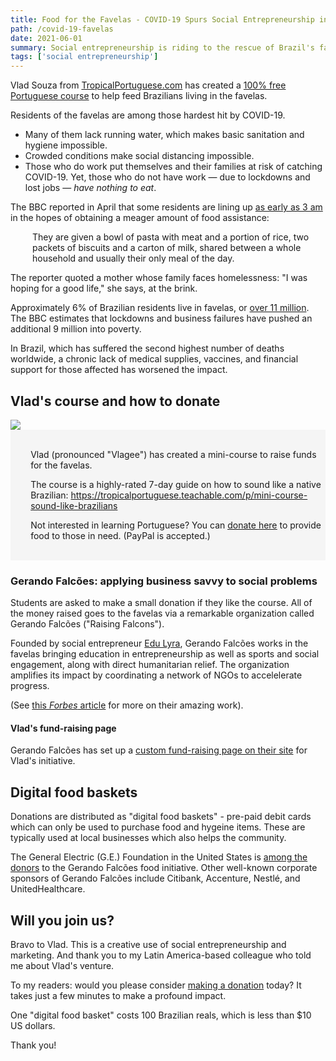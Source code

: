 ```yaml
---
title: Food for the Favelas - COVID-19 Spurs Social Entrepreneurship in Brazil
path: /covid-19-favelas
date: 2021-06-01
summary: Social entrepreneurship is riding to the rescue of Brazil's favelas. What's missing? You. 
tags: ['social entrepreneurship']
---
```


Vlad Souza from <a href="http://tropicalportuguese.com/" target="blank">TropicalPortuguese.com</a> has created a <a href="https://tropicalportuguese.teachable.com/p/mini-course-sound-like-brazilians" target="blanks">100% free Portuguese course</a> to help feed Brazilians living in the favelas. 

Residents of the favelas are among those hardest hit by COVID-19.

* Many of them lack running water, which makes basic sanitation and hygiene impossible.
* Crowded conditions make social distancing impossible. 
* Those who do work put themselves and their families at risk of catching COVID-19. Yet, those who do not have work — due to lockdowns and lost jobs — <em>have nothing to eat</em>. 

The BBC reported in April that some residents are lining up <a href="https://www.bbc.com/news/world-latin-america-56765150" target="blank">as early as 3 am</a> in the hopes of obtaining a meager amount of food assistance: 

<div style="padding-left: 2.5em;"><p>They are given a bowl of pasta with meat and a portion of rice, two packets of biscuits and a carton of milk, shared between a whole household and usually their only meal of the day.</p></div>

The reporter quoted a mother whose family faces homelessness: "I was hoping for a good life," she says, at the brink.

Approximately 6% of Brazilian residents live in favelas, or <a href="https://www.bbc.com/news/world-latin-america-27635554" target="blank">over 11 million</a>. The BBC estimates that lockdowns and business failures have pushed an additional 9 million into poverty.

In Brazil, which has suffered the second highest number of deaths worldwide, a chronic lack of medical supplies, vaccines, and financial support for those affected has worsened the impact. 

## Vlad's course and how to donate

<img class="right" src="https://res.cloudinary.com/icecloud7/image/upload/f_auto,w_300/v1622704663/vlad-souza-tropical-portuguese_lcf8xj.jpg"/>
<div style="padding-left: 2.3em; background-color: whitesmoke"><br/><p>Vlad (pronounced "Vlagee") has created a mini-course to raise funds for the favelas.

The course is a highly-rated 7-day guide on how to sound like a native Brazilian:
<a href="https://tropicalportuguese.teachable.com/p/mini-course-sound-like-brazilians" target="blank">https://tropicalportuguese.teachable.com/p/mini-course-sound-like-brazilians</a>

Not interested in learning Portuguese? You can <a href="https://coronanoparedao.doare.org/br/doacao/gf/7e6de77a-81d3-4855-99ee-2edf0c12606b/Tropical-Portuguese" target="blank"><u>donate here</u></a> to provide food to those in need. (PayPal is accepted.) </p><br/>
</div>

### Gerando Falcões: applying business savvy to social problems

Students are asked to make a small donation if they like the course. All of the money raised goes to the favelas via a remarkable organization called Gerando Falcões ("Raising Falcons"). 

Founded by social entrepreneur <a href="https://www.lse.ac.uk/lacc/news/edu-lyra-of-gerando-falcoes-speaks-at-LSE" target="blank">Edu Lyra</a>, Gerando Falcões works in the favelas bringing education in entrepreneurship as well as sports and social engagement, along with direct humanitarian relief. The organization amplifies its impact by coordinating a network of NGOs to accelelerate progress.  

(See <a href="https://www.forbes.com/sites/angelicamarideoliveira/2021/01/06/brazils-gerando-falces-aims-to-eradicate-misery-with-smart-slums/" target="blanks">this <em>Forbes</em> article</a> for more on their amazing work).

  
#### Vlad's fund-raising page

Gerando Falcões has set up a <a href="https://coronanoparedao.doare.org/br/doacao/gf/7e6de77a-81d3-4855-99ee-2edf0c12606b/Tropical-Portuguese" target="blank">custom fund-raising page on their site</a> for Vlad's initiative. 

## Digital food baskets

Donations are distributed as "digital food baskets" - pre-paid debit cards which can only be used to purchase food and hygeine items. These are typically used at local businesses which also helps the community. 

The General Electric (G.E.) Foundation in the United States is <a href="https://www.ge.com/news/press-releases/ge-foundation-covid-19-grant-helps-local-communities-in-brazil-fight-hunger" target="blank">among the donors</a> to the Gerando Falcões food initiative. Other well-known corporate sponsors of Gerando Falcões include Citibank, Accenture, Nestlé, and UnitedHealthcare.

## Will you join us?

Bravo to Vlad. This is a creative use of social entrepreneurship and marketing. And thank you to my Latin America-based colleague who told me about Vlad's venture. 

To my readers: would you please consider <a href="https://coronanoparedao.doare.org/br/doacao/gf/7e6de77a-81d3-4855-99ee-2edf0c12606b/Tropical-Portuguese" target="blank">making a donation</a> today? It takes just a few minutes to make a profound impact. 

One "digital food basket" costs 100 Brazilian reals, which is less than $10 US dollars.

Thank you!

